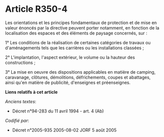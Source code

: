 # Article R350-4

Les orientations et les principes fondamentaux de protection et de mise en valeur énoncés par la directive peuvent porter
notamment, en fonction de la localisation des espaces et des éléments de paysage concernés, sur :

1° Les conditions de la réalisation de certaines catégories de travaux ou d'aménagements tels que les carrières ou les
installations classées ;

2° L'implantation, l'aspect extérieur, le volume ou la hauteur des constructions ;

3° La mise en oeuvre des dispositions applicables en matière de camping, caravanage, clôtures, démolitions, défrichements,
coupes et abattages, ainsi qu'en matière de publicité, d'enseignes et préenseignes.

**Liens relatifs à cet article**

_Anciens textes_:

  - Décret n°94-283 du 11 avril 1994 - art. 4 (Ab)

_Codifié par_:

  - Décret n°2005-935 2005-08-02 JORF 5 août 2005
